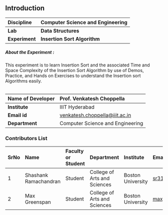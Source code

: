 ## Introduction


<b>Discipline | <b> Computer Science and Engineering
:--|:--|
<b> Lab | <b> Data Structures
<b> Experiment|     <b> Insertion Sort Algorithm

<h5> About the Experiment : </h5> 
This experiment is to learn Insertion Sort and the associated Time and Space Complexity of the Insertion Sort Algorithm by use of Demos, Practice, and Hands on Exercises to understand the Insertion sort Algorithms easily.  <br> <br>

<b>Name of Developer | <b> Prof. Venkatesh Choppella 
:--|:--|
<b> Institute | IIIT Hyderabad <b>  
<b> Email id|  venkatesh.choppella@iiit.ac.in  <b>  
<b> Department |  Computer Science and Engineering 

### Contributors List

SrNo | Name | Faculty or Student | Department| Institute | Email id
:--|:--|:--|:--|:--|:--|
1 | Shashank Ramachandran | Student | College of Arts and Sciences | Boston University | sr31@bu.edu
2 | Max Greenspan | Student | College of Arts and Sciences | Boston University | maxgspan@bu.edu
